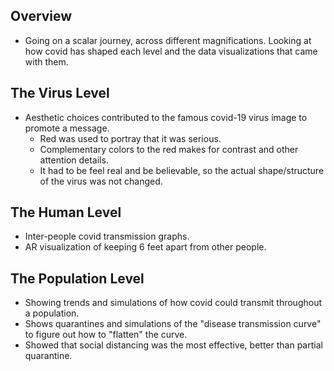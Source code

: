 ## Overview
- Going on a scalar journey, across different magnifications. Looking at how covid has shaped each level and the data visualizations that came with them.

## The Virus Level
- Aesthetic choices contributed to the famous covid-19 virus image to promote a message.
	- Red was used to portray that it was serious.
	- Complementary colors to the red makes for contrast and other attention details.
	- It had to be feel real and be believable, so the actual shape/structure of the virus was not changed.
## The Human Level
- Inter-people covid transmission graphs.
- AR visualization of keeping 6 feet apart from other people.
## The Population Level
- Showing trends and simulations of how covid could transmit throughout a population.
- Shows quarantines and simulations of the "disease transmission curve" to figure out how to "flatten" the curve.
- Showed that social distancing was the most effective, better than partial quarantine.